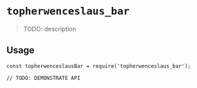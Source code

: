 # `topherwenceslaus_bar`

> TODO: description

## Usage

```
const topherwenceslausBar = require('topherwenceslaus_bar');

// TODO: DEMONSTRATE API
```
